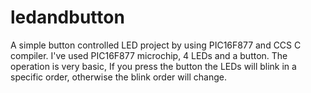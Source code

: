 # ledandbutton
A simple button controlled LED project by using PIC16F877 and CCS C compiler.
I've used PIC16F877 microchip, 4 LEDs and a button. The operation is very basic, If you press the button the LEDs will blink in a specific order, 
otherwise the blink order will change. 

